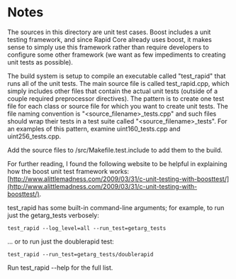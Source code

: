 # Notes
The sources in this directory are unit test cases.  Boost includes a
unit testing framework, and since Rapid Core already uses boost, it makes
sense to simply use this framework rather than require developers to
configure some other framework (we want as few impediments to creating
unit tests as possible).

The build system is setup to compile an executable called "test_rapid"
that runs all of the unit tests.  The main source file is called
test_rapid.cpp, which simply includes other files that contain the
actual unit tests (outside of a couple required preprocessor
directives).  The pattern is to create one test file for each class or
source file for which you want to create unit tests.  The file naming
convention is "<source_filename>_tests.cpp" and such files should wrap
their tests in a test suite called "<source_filename>_tests".  For an
examples of this pattern, examine uint160_tests.cpp and
uint256_tests.cpp.

Add the source files to /src/Makefile.test.include to add them to the build.

For further reading, I found the following website to be helpful in
explaining how the boost unit test framework works:
[http://www.alittlemadness.com/2009/03/31/c-unit-testing-with-boosttest/](http://www.alittlemadness.com/2009/03/31/c-unit-testing-with-boosttest/).

test_rapid has some built-in command-line arguments; for
example, to run just the getarg_tests verbosely:

    test_rapid --log_level=all --run_test=getarg_tests

... or to run just the doublerapid test:

    test_rapid --run_test=getarg_tests/doublerapid

Run  test_rapid --help   for the full list.

